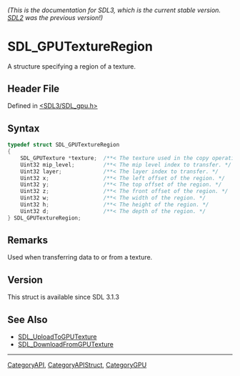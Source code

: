 ###### (This is the documentation for SDL3, which is the current stable version. [SDL2](https://wiki.libsdl.org/SDL2/) was the previous version!)
# SDL_GPUTextureRegion

A structure specifying a region of a texture.

## Header File

Defined in [<SDL3/SDL_gpu.h>](https://github.com/libsdl-org/SDL/blob/main/include/SDL3/SDL_gpu.h)

## Syntax

```c
typedef struct SDL_GPUTextureRegion
{
    SDL_GPUTexture *texture;  /**< The texture used in the copy operation. */
    Uint32 mip_level;         /**< The mip level index to transfer. */
    Uint32 layer;             /**< The layer index to transfer. */
    Uint32 x;                 /**< The left offset of the region. */
    Uint32 y;                 /**< The top offset of the region. */
    Uint32 z;                 /**< The front offset of the region. */
    Uint32 w;                 /**< The width of the region. */
    Uint32 h;                 /**< The height of the region. */
    Uint32 d;                 /**< The depth of the region. */
} SDL_GPUTextureRegion;
```

## Remarks

Used when transferring data to or from a texture.

## Version

This struct is available since SDL 3.1.3

## See Also

- [SDL_UploadToGPUTexture](SDL_UploadToGPUTexture)
- [SDL_DownloadFromGPUTexture](SDL_DownloadFromGPUTexture)

----
[CategoryAPI](CategoryAPI), [CategoryAPIStruct](CategoryAPIStruct), [CategoryGPU](CategoryGPU)


